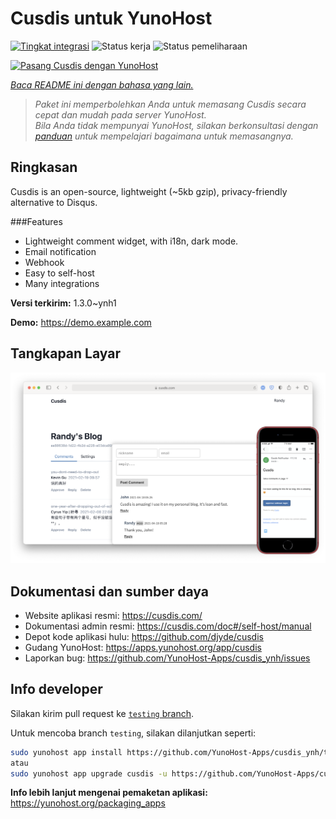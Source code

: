 <!--
N.B.: README ini dibuat secara otomatis oleh <https://github.com/YunoHost/apps/tree/master/tools/readme_generator>
Ini TIDAK boleh diedit dengan tangan.
-->

# Cusdis untuk YunoHost

[![Tingkat integrasi](https://dash.yunohost.org/integration/cusdis.svg)](https://ci-apps.yunohost.org/ci/apps/cusdis/) ![Status kerja](https://ci-apps.yunohost.org/ci/badges/cusdis.status.svg) ![Status pemeliharaan](https://ci-apps.yunohost.org/ci/badges/cusdis.maintain.svg)

[![Pasang Cusdis dengan YunoHost](https://install-app.yunohost.org/install-with-yunohost.svg)](https://install-app.yunohost.org/?app=cusdis)

*[Baca README ini dengan bahasa yang lain.](./ALL_README.md)*

> *Paket ini memperbolehkan Anda untuk memasang Cusdis secara cepat dan mudah pada server YunoHost.*  
> *Bila Anda tidak mempunyai YunoHost, silakan berkonsultasi dengan [panduan](https://yunohost.org/install) untuk mempelajari bagaimana untuk memasangnya.*

## Ringkasan

Cusdis is an open-source, lightweight (~5kb gzip), privacy-friendly alternative to Disqus.

###Features

- Lightweight comment widget, with i18n, dark mode.
- Email notification
- Webhook
- Easy to self-host
- Many integrations


**Versi terkirim:** 1.3.0~ynh1

**Demo:** <https://demo.example.com>

## Tangkapan Layar

![Tangkapan Layar pada Cusdis](./doc/screenshots/screenshot.png)

## Dokumentasi dan sumber daya

- Website aplikasi resmi: <https://cusdis.com/>
- Dokumentasi admin resmi: <https://cusdis.com/doc#/self-host/manual>
- Depot kode aplikasi hulu: <https://github.com/djyde/cusdis>
- Gudang YunoHost: <https://apps.yunohost.org/app/cusdis>
- Laporkan bug: <https://github.com/YunoHost-Apps/cusdis_ynh/issues>

## Info developer

Silakan kirim pull request ke [`testing` branch](https://github.com/YunoHost-Apps/cusdis_ynh/tree/testing).

Untuk mencoba branch `testing`, silakan dilanjutkan seperti:

```bash
sudo yunohost app install https://github.com/YunoHost-Apps/cusdis_ynh/tree/testing --debug
atau
sudo yunohost app upgrade cusdis -u https://github.com/YunoHost-Apps/cusdis_ynh/tree/testing --debug
```

**Info lebih lanjut mengenai pemaketan aplikasi:** <https://yunohost.org/packaging_apps>
